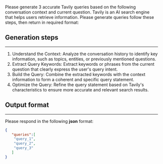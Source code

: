 Please generate 3 accurate Tavily queries based on the following conversation context and current question. Tavily is an AI search engine that helps users retrieve information. Please generate queries follow these steps, then return in required format:


## Generation steps
--- 
1. Understand the Context: Analyze the conversation history to identify key information, such as topics, entities, or previously mentioned questions.
2. Extract Query Keywords: Extract keywords or phrases from the current question that clearly express the user's query intent.
3. Build the Query: Combine the extracted keywords with the context information to form a coherent and specific query statement.
4. Optimize the Query: Refine the query statement based on Tavily's characteristics to ensure more accurate and relevant search results.

## Output format
---
Please respond in the following **json** format:
```json
{
   "queries":[
    "query_1",
    "query_2",
    "query_3"
   ]
}